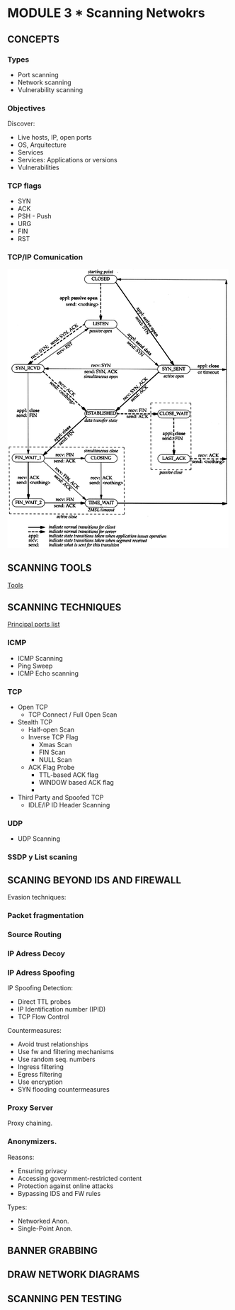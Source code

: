 # MODULE 3 * Scanning Netwokrs

## CONCEPTS

### Types

* Port scanning
* Network scanning
* Vulnerability scanning

### Objectives

Discover:

* Live hosts, IP, open ports
* OS, Arquitecture
* Services
* Services: Applications or versions
* Vulnerabilities

### TCP flags

* SYN
* ACK
* PSH - Push
* URG
* FIN
* RST

### TCP/IP Comunication

![TCP/IP Communication diagram](TCPIP_Communication.gif)

## SCANNING TOOLS

[Tools](Tools.md)

## SCANNING TECHNIQUES

[Principal ports list](common-ports.pdf)

### ICMP

* ICMP Scanning
* Ping Sweep
* ICMP Echo scanning

### TCP

* Open TCP
  * TCP Connect / Full Open Scan
* Stealth TCP
  * Half-open Scan
  * Inverse TCP Flag
    * Xmas Scan
    * FIN Scan
    * NULL Scan
  * ACK Flag Probe
    * TTL-based ACK flag
    * WINDOW based ACK flag
    * 
* Third Party and Spoofed TCP
  * IDLE/IP ID Header Scanning

### UDP

* UDP Scanning

### SSDP y List scaning

## SCANING BEYOND IDS AND FIREWALL

Evasion techniques:

### Packet fragmentation

### Source Routing

### IP Adress Decoy

### IP Adress Spoofing
 IP Spoofing Detection:

 * Direct TTL probes
 * IP Identification number (IPID)
 * TCP Flow Control

 Countermeasures:

 * Avoid trust relationships
 * Use fw and filtering mechanisms
 * Use random seq. numbers
 * Ingress filtering
 * Egress filtering
 * Use encryption
 * SYN flooding countermeasures

### Proxy Server

Proxy chaining.

### Anonymizers.

Reasons:

* Ensuring privacy
* Accessing govermment-restricted content
* Protection against online attacks
* Bypassing IDS and FW rules

Types:

* Networked Anon.
* Single-Point Anon.

## BANNER GRABBING

## DRAW NETWORK DIAGRAMS

## SCANNING PEN TESTING



